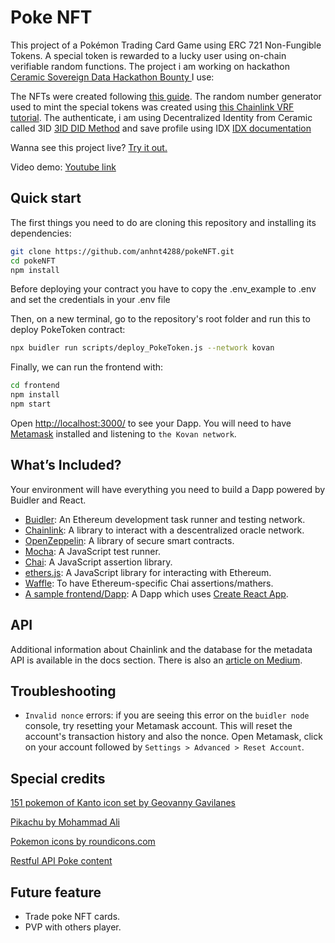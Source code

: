 # Poke NFT

This project of a Pokémon Trading Card Game using ERC 721 Non-Fungible Tokens. A special token is rewarded to a lucky user using on-chain verifiable random functions. The project i am working on hackathon [Ceramic Sovereign Data Hackathon Bounty
](https://gitcoin.co/issue/smartcontractkit/chainlink/5190/100026736) I use: 

The NFTs were created following [this guide](https://docs.opensea.io/docs/getting-started). The random number generator used to mint the special tokens was created using [this Chainlink VRF tutorial](https://docs.chain.link/docs/get-a-random-number). The authenticate, i am using Decentralized Identity from Ceramic called 3ID [3ID DID Method](https://developers.ceramic.network/authentication/3id-did/method/) and save profile using IDX [IDX documentation](https://developers.idx.xyz/learn/welcome/) 

Wanna see this project live? [Try it out.](http://poke-nft.vercel.app/)

Video demo: [Youtube link](https://youtu.be/tJABW46pJDU)

## Quick start

The first things you need to do are cloning this repository and installing its
dependencies:

```sh
git clone https://github.com/anhnt4288/pokeNFT.git
cd pokeNFT
npm install
```

Before deploying your contract you have to copy the .env_example to .env and set the credentials in your .env file 


Then, on a new terminal, go to the repository's root folder and run this to
deploy PokeToken contract:

```sh
npx buidler run scripts/deploy_PokeToken.js --network kovan
```

Finally, we can run the frontend with:

```sh
cd frontend
npm install
npm start
```

Open [http://localhost:3000/](http://localhost:3000/) to see your Dapp. You will
need to have [Metamask](http://metamask.io) installed and listening to
`the Kovan network`.

## What’s Included?

Your environment will have everything you need to build a Dapp powered by Buidler and React.

- [Buidler](https://buidler.dev/): An Ethereum development task runner and testing network.
- [Chainlink](https://docs.chain.link/docs): A library to interact with a descentralized oracle network.
- [OpenZeppelin](https://docs.openzeppelin.com/openzeppelin/): A library of secure smart contracts.
- [Mocha](https://mochajs.org/): A JavaScript test runner.
- [Chai](https://www.chaijs.com/): A JavaScript assertion library.
- [ethers.js](https://docs.ethers.io/ethers.js/html/): A JavaScript library for interacting with Ethereum.
- [Waffle](https://github.com/EthWorks/Waffle/): To have Ethereum-specific Chai assertions/mathers.
- [A sample frontend/Dapp](./frontend): A Dapp which uses [Create React App](https://github.com/facebook/create-react-app).


## API

Additional information about Chainlink and the database for the metadata API is available in the docs section. There is also an [article on Medium](https://oliver-balfour.medium.com/chainlink-the-decentralized-oracle-70f3bc95007b).

## Troubleshooting

- `Invalid nonce` errors: if you are seeing this error on the `buidler node`
  console, try resetting your Metamask account. This will reset the account's
  transaction history and also the nonce. Open Metamask, click on your account
  followed by `Settings > Advanced > Reset Account`.

## Special credits

[151 pokemon of Kanto icon set by Geovanny Gavilanes](https://www.iconfinder.com/iconsets/151-1)

[Pikachu by Mohammad Ali](https://www.iconfinder.com/icons/1392683/charcter_go_game_pokemon_play_icon)

[Pokemon icons by roundicons.com](https://www.iconfinder.com/iconsets/pokemon-go-vol-1)

[Restful API Poke content](https://pokeapi.co/)

## Future feature
- Trade poke NFT cards.
- PVP with others player.
